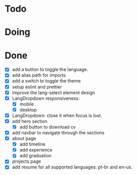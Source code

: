 # Todo


# Doing

   
# Done

- [x] add a button to toggle the language.
- [x] add alias path for imports.
- [x] add a switch to toggle the theme
- [x] setup eslint and prettier
- [x] improve the lang-select element design
- [x] LangDropdown responsiveness:
  - [x] mobile 
  - [x] desktop
- [x] LangDropdown: close it when focus is lost.
- [x] add hero section
  - [x] add button to download cv 
- [x] add navbar to navigate through the sections
- [x] about page
  - [x] add timeline
  - [x] add experience
  - [x] add graduation 
- [x] projects page 
- [x] add resume for all supported languages: pt-br and en-us.